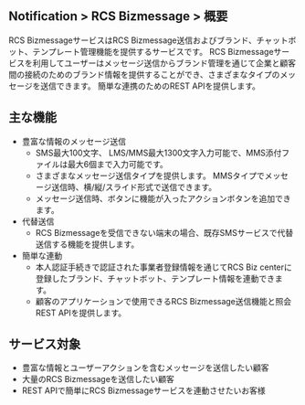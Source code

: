 ## Notification > RCS Bizmessage > 概要

RCS BizmessageサービスはRCS Bizmessage送信およびブランド、チャットボット、テンプレート管理機能を提供するサービスです。 RCS Bizmessageサービスを利用してユーザーはメッセージ送信からブランド管理を通じて企業と顧客間の接続のためのブランド情報を提供することができ、さまざまなタイプのメッセージを送信できます。
簡単な連携のためのREST APIを提供します。

## 主な機能

* 豊富な情報のメッセージ送信
    * SMS最大100文字、 LMS/MMS最大1300文字入力可能で、MMS添付ファイルは最大6個まで入力可能です。    
    * さまざまなメッセージ送信タイプを提供します。 MMSタイプでメッセージ送信時、横/縦/スライド形式で送信できます。
    * メッセージ送信時、ボタンに機能が入ったアクションボタンを追加できます。
* 代替送信
    * RCS Bizmessageを受信できない端末の場合、既存SMSサービスで代替送信する機能を提供します。
* 簡単な連動
    * 本人認証手続きで認証された事業者登録情報を通じてRCS Biz centerに登録したブランド、チャットボット、テンプレート情報を連動できます。
    * 顧客のアプリケーションで使用できるRCS Bizmessage送信機能と照会REST APIを提供します。


## サービス対象

* 豊富な情報とユーザーアクションを含むメッセージを送信したい顧客
* 大量のRCS Bizmessageを送信したい顧客
* REST APIで簡単にRCS Bizmessageサービスを連動させたいお客様
